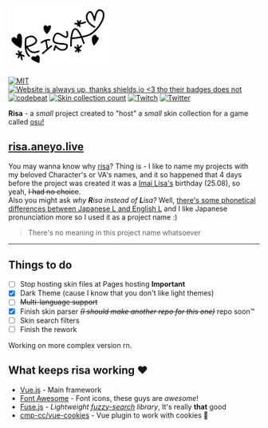 ## <img src="risa_sign.svg" width="200">

[![MIT](https://img.shields.io/github/license/Naereen/StrapDown.js.svg)](https://github.com/aneyo/risa/blob/master/LICENSE)
[![Website is *always* up, thanks shields.io <3 tho their badges does not](https://img.shields.io/website-up-down-green-red/http/shields.io.svg)](http://risa.aneyo.live/)
[![codebeat](https://codebeat.co/badges/e47f21a1-40ed-4bc8-aa74-1dac7984ceef)](https://codebeat.co/projects/github-com-aneyo-risa-master)
[![Skin collection count](https://img.shields.io/badge/dynamic/json?label=skins%20count&query=listing.length&url=https%3A%2F%2Fgist.githubusercontent.com%2Faneyo%2Fc92396022314311bd7fe6556b01fb630%2Fraw%2Fdata.json)](https://raw.githubusercontent.com/aneyo/risa/master/meta.json)
[![Twitch](https://img.shields.io/badge/-%2Faneyuu-%236441A4.svg?style=flat&logo=twitch)](https://twitch.tv/aneyuu)
[![Twitter](https://img.shields.io/twitter/follow/aneyoof.svg?style=social)](https://twitter.com/aneyoof)

**Risa** - a _small_ project created to "host" a _small_ skin collection for a game called [osu!](https://osu.ppy.sh)

## [**risa**.aneyo.live](http://risa.aneyo.live/)

You may wanna know why [risa](https://github.com/aneyo/risa)? Thing is - I like to name my projects with my beloved Character's or VA's names, and it so happened that 4 days before the project was created it was a [Imai Lisa's](http://bandori.wikia.com/wiki/Imai_Lisa) birthday (25.08), so yeah, ~~I had no choice~~.  
Also you might ask *why **R**isa instead of **L**isa?*  Well, [there's some phonetical differences between Japanese L and English L](https://en.wikipedia.org/wiki/Perception_of_English_/r/_and_/l/_by_Japanese_speakers) and I like Japanese pronunciation more so I used it as a project name :)

> There's no meaning in this project name whatsoever

---

## Things to do

- [ ] Stop hosting skin files at Pages hosting **Important**
- [x] Dark Theme (cause I know that you don't like light themes)
- [ ] ~~Multi-language support~~
- [x] Finish skin parser ~~*(I should make another repo for this one)*~~ repo soon™
- [ ] Skin search filters
- [ ] Finish the rework

Working on more complex version rn.

## What keeps risa working ♥️

- [Vue.js](http://vuejs.org/) - Main framework
- [Font Awesome](https://fontawesome.com/) - Font icons, these guys are *awesome*!
- [Fuse.js](https://fusejs.io/) - *Lightweight [fuzzy-search](https://en.wikipedia.org/wiki/Approximate_string_matching) library*, It's really **that** good
- [cmp-cc/vue-cookies](https://github.com/cmp-cc/vue-cookies) - Vue plugin to work with cookies 🍪
